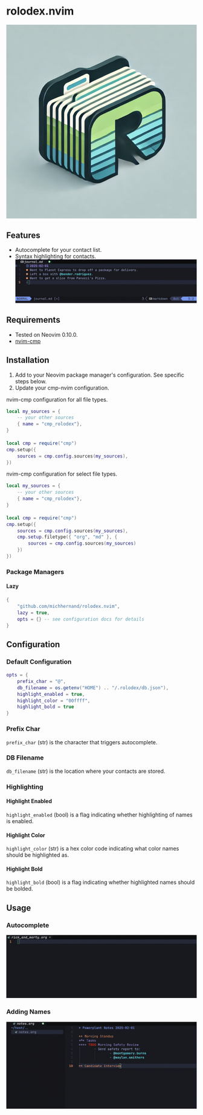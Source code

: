 # rolodex.nvim

![Logo](./repo/logo.png)

## Features
- Autocomplete for your contact list.
- Syntax highlighting for contacts.
![Demo1](./repo/demo1.gif)

## Requirements
- Tested on Neovim 0.10.0.
- [nvim-cmp](https://github.com/hrsh7th/nvim-cmp)

## Installation
1. Add to your Neovim package manager's configuration. See specific steps below.
2. Update your cmp-nvim configuration.

nvim-cmp configuration for all file types.
```lua
local my_sources = {
    -- your other sources
    { name = "cmp_rolodex"},
}

local cmp = require("cmp")
cmp.setup({
    sources = cmp.config.sources(my_sources),
})
```

nvim-cmp configuration for select file types.
```lua
local my_sources = {
    -- your other sources
    { name = "cmp_rolodex"},
}

local cmp = require("cmp")
cmp.setup({
    sources = cmp.config.sources(my_sources),
    cmp.setup.filetype({ "org", "md" }, {
        sources = cmp.config.sources(my_sources)
    })
})
```

### Package Managers
#### Lazy
```lua
{
    "github.com/michhernand/rolodex.nvim",
    lazy = true,
    opts = {} -- see configuration docs for details
}
```

## Configuration
### Default Configuration
```lua
opts = {
    prefix_char = "@",
    db_filename = os.getenv("HOME") .. "/.rolodex/db.json"),
    highlight_enabled = true,
    highlight_color = "00ffff",
    highlight_bold = true
}
```

### Prefix Char
`prefix_char` (str) is the character that triggers autocomplete.

### DB Filename
`db_filename` (str) is the location where your contacts are stored.

### Highlighting
#### Highlight Enabled
`highlight_enabled` (bool) is a flag indicating whether highlighting of names is enabled.

#### Highlight Color
`highlight_color` (str) is a hex color code indicating what color names should be highlighted as.

#### Highlight Bold
`highlight_bold` (bool) is a flag indicating whether highlighted names should be bolded.

## Usage
### Autocomplete
![Demo for Autocomplete](./repo/demo3.gif)
### Adding Names
![Demo for Adding Names](./repo/demo2.gif)
